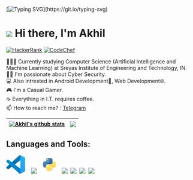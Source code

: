 <!--
**akhil838/akhil838** is a ✨ _special_ ✨ repository because its `README.md` (this file) appears on your GitHub profile.

Here are some ideas to get you started:

- 🔭 I’m currently working on ...
- 🌱 I’m currently learning ...
- 👯 I’m looking to collaborate on ...
- 🤔 I’m looking for help with ...
- 💬 Ask me about ...
- 📫 How to reach me: ...
- 😄 Pronouns: ...
- ⚡ Fun fact: ...
-->


[![Typing SVG](https://readme-typing-svg.herokuapp.com?font=Courier+new&color=%23808080&size=40&width=800&duration=6969&lines=Welcome+to+my+profile!)](https://git.io/typing-svg)
# <img src="https://camo.githubusercontent.com/af4d5d7735cbc17ad74fc5365e4dadbd04bff06d00f9f66f1617e63d66a23850/68747470733a2f2f656d6f6a69732e736c61636b6d6f6a69732e636f6d2f656d6f6a69732f696d616765732f313533363335313037352f343539342f626c6f622d776176652e6769663f31353336333531303735" width="30px"> Hi there, I'm Akhil

[![HackerRank](https://img.shields.io/badge/HackerRank-grey?style=for-the-badge&logo=hackerrank&labelColor=black&link=https://www.hackerrank.com/akhil838)](https://www.hackerrank.com/akhil838?hr_r=1)
[![CodeChef](https://img.shields.io/badge/codechef-black?style=for-the-badge&logo=codechef&labelColor=brown&link=https://www.codechef.com/users/akhil838)](https://www.codechef.com/users/akhil838)

:school:👨‍🎓 Currently studying Computer Science (Artificial Intelligence and Machine Learning) at Sreyas Institute of Engineering and Technology, IN.</br>
👨‍💻 I'm passionate about Cyber Security.</br>
💻 Also intrested in Android Development📱, Web Development🌐.</br>
:video_game: I'm a Casual Gamer.</br>
☕ Everything in I.T. requires coffee.</br>
:mailbox: How to reach me? : <a href="https://telegram.me/akhil838">Telegram</a>

| <a href="https://github.com/anuraghazra/github-readme-stats"><img align="center" src="https://github-readme-stats.vercel.app/api?username=akhil838&theme=github_dark&hide=contribs,issues&show_icons=true&hide_border=true" alt="Akhil's github stats" /></a> | <a href="https://github.com/anuraghazra/github-readme-stats"><img align="center" src="https://github-readme-stats.vercel.app/api/top-langs/?username=akhil838&theme=github_dark&layout=compact&hide_border=true" /></a> |
| ------------- | ------------- |



## Languages and Tools:
<div>
  <img width=50px src="https://raw.githubusercontent.com/github/explore/80688e429a7d4ef2fca1e82350fe8e3517d3494d/topics/visual-studio-code/visual-studio-code.png">&nbsp;&nbsp;&nbsp;
  <img width=50px src="https://upload.wikimedia.org/wikipedia/commons/thumb/1/1d/PyCharm_Icon.svg/512px-PyCharm_Icon.svg.png">&nbsp;
  <img width=50px src="https://raw.githubusercontent.com/github/explore/80688e429a7d4ef2fca1e82350fe8e3517d3494d/topics/python/python.png">&nbsp;
  <img width=50px src="https://upload.wikimedia.org/wikipedia/commons/1/18/C_Programming_Language.svg">&nbsp;
  <img width=50px src="https://brandslogos.com/wp-content/uploads/images/large/java-logo-1.png">&nbsp;
  <img width=50px src="https://user-images.githubusercontent.com/64255484/206908865-74fd64c1-9203-4a33-8373-d4bf820afdd4.png">&nbsp;
  <img width=80px src="https://user-images.githubusercontent.com/64255484/206909008-4b786d6d-8e73-4335-8735-ecbdafdddb94.png">&nbsp;
</div>
